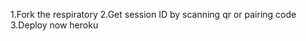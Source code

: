 1.Fork the respiratory 
2.Get session ID by scanning qr or pairing code 
3.Deploy now heroku

<!---
Kemboiobed/Kemboiobed is a ✨ special ✨ repository because its `README.md` (this file) appears on your GitHub profile.
You can click the Preview link to take a look at your changes.
--->
